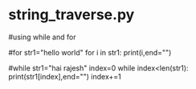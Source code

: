 # string_traverse.py
#using while and for

#for
str1="hello world"
for i in str1:
    print(i,end="")

#while
str1="hai rajesh"
index=0
while index<len(str1):
    print(str1[index],end="")
    index+=1

